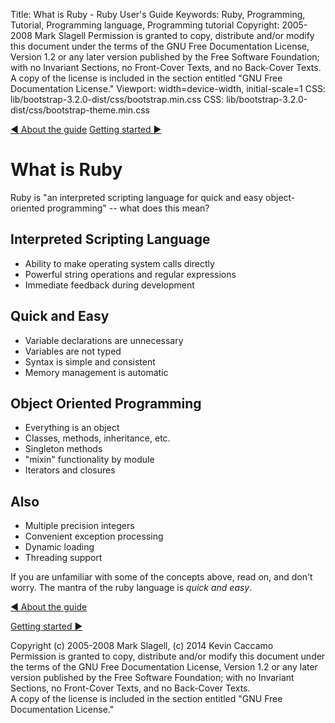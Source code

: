 Title: What is Ruby - Ruby User's Guide
Keywords: Ruby, Programming, Tutorial, Programming language, Programming tutorial
Copyright: 2005-2008 Mark Slagell
           Permission is granted to copy, distribute and/or modify this document under the terms of the GNU Free Documentation License, Version 1.2 or any later version published by the Free Software Foundation; with no Invariant Sections, no Front-Cover Texts, and no Back-Cover Texts.
           A copy of the license is included in the section entitled "GNU Free Documentation License."
Viewport: width=device-width, initial-scale=1
CSS: lib/bootstrap-3.2.0-dist/css/bootstrap.min.css
CSS: lib/bootstrap-3.2.0-dist/css/bootstrap-theme.min.css

<div class="container">
<!-- Previous page -->
<a href="about.html" class="btn btn-default">&#9668; About the guide</a>
<!-- Next page -->
<a href="getstarted.html" class="btn btn-default">Getting started &#9658;</a>

What is Ruby
============

Ruby is "an interpreted scripting language for quick and easy
object-oriented programming" -- what does this mean?

Interpreted Scripting Language
------------------------------

- Ability to make operating system calls directly
- Powerful string operations and regular expressions
- Immediate feedback during development

Quick and Easy
--------------

- Variable declarations are unnecessary
- Variables are not typed
- Syntax is simple and consistent
- Memory management is automatic

Object Oriented Programming
---------------------------

- Everything is an object
- Classes, methods, inheritance, etc.
- Singleton methods
- "mixin" functionality by module
- Iterators and closures

Also
------

- Multiple precision integers
- Convenient exception processing
- Dynamic loading
- Threading support

If you are unfamiliar with some of the concepts above, read on, and
don't worry. The mantra of the ruby language is *quick and easy*.

<!-- Previous page -->
<a href="about.html" class="btn btn-default">&#9668; About the guide</a>
<!-- Next page -->
<a href="getstarted.html" class="btn btn-default">Getting started &#9658;</a>

Copyright (c) 2005-2008 Mark Slagell, (c) 2014 Kevin Caccamo  
Permission is granted to copy, distribute and/or modify this document under the terms of the GNU Free Documentation License, Version 1.2 or any later version published by the Free Software Foundation; with no Invariant Sections, no Front-Cover Texts, and no Back-Cover Texts.  
A copy of the license is included in the section entitled "GNU Free Documentation License."

</div>
<script src="lib/jquery-1.11.1.min.js"></script>
<script src="lib/bootstrap-3.2.0-dist/js/bootstrap.min.js"></script>
<script src="kbdnav.js"></script>
